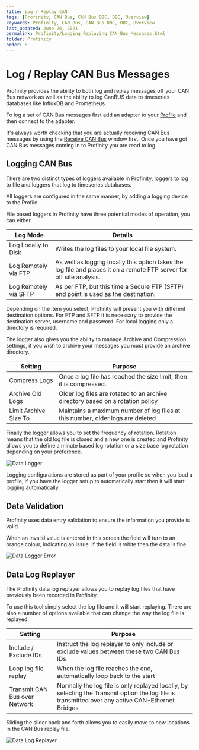 ```yaml
---
title: Log / Replay CAN
tags: [Profinity, CAN Bus, CAN Bus DBC, DBC, Overview]
keywords: Profinity, CAN Bus, CAN Bus DBC, DBC, Overview
last_updated: June 26, 2021
permalink: Profinity/Logging_Replaying_CAN_Bus_Messages.html
folder: Profinity
order: 5
---
```


# Log / Replay CAN Bus Messages

Profinity provides the ability to both log and replay messages off your CAN Bus network as well as the ability to log CanBUS data to timeseries databases like InfluxDB and Prometheus.

To log a set of CAN Bus messages first add an adapter to your [Profile](Profiles.html) and then connect to the adapter.  

It's always worth checking that you are actually receiving CAN Bus messages by using the [Receive CAN Bus](Send_Receive_CAN_Bus_Messages.html) window first.  Once you have got CAN Bus messages coming in to Profinity you are read to log.

## Logging CAN Bus

There are two distinct types of loggers available in Profinity, loggers to log to file and loggers that log to timeseries databases.

All loggers are configured in the same manner, by adding a logging device to the Profile.

File based loggers in Profinity have three potential modes of operation, you can either

| Log Mode              | Details                                                                             |
| --------------------- | ----------------------------------------------------------------------------------- |
| Log Locally to Disk   | Writes the log files to your local file system.                                     |
| Log Remotely via FTP  | As well as logging locally this option takes the log file and places it on a remote FTP server for off site analysis.        |
| Log Remotely via SFTP | As per FTP, but this time a Secure FTP (SFTP) end point is used as the destination. | 

Depending on the item you select, Profinity will present you with different destination options.  For FTP and SFTP it is necessary to provide the destination server, username and password.  For local logging only a directory is required.

The logger also gives you the ability to manage Archive and Compression settings, if you wish to archive your messages you must provide an archive directory.

| Setting               | Purpose                                           |
| --------------------- | ------------------------------------------------- |
| Compress Logs         | Once a log file has reached the size limit, then it is compressed.
| Archive Old Logs      | Older log files are rotated to an archive directory based on a rotation policy |
| Limit Archive Size To | Maintains a maximum number of log files at this number, older logs are deleted |

Finally the logger allows you to set the frequency of rotation.  Rotation means that the old log file is closed and a new one is created and Profinity allows you to define a minute based log rotation or a size base log rotation depending on your preference.

![Data Logger]({{site.dox.baseurl}}/images/Profinity/data_logger.png)

Logging configurations are stored as part of your profile so when you load a profile, if you have the logger setup to automatically start then it will start logging automatically.

## Data Validation

Profinity uses data entry validation to ensure the information you provide is valid.  

When an invalid value is entered in this screen the field will turn to an orange colour, indicating an issue.  If the field is white then the data is fine.

![Data Logger Error]({{site.dox.baseurl}}/images/Profinity/data_logger_error.png)

## Data Log Replayer

The Profinity data log replayer allows you to replay log files that have previously been recorded in Profinity.

To use this tool simply select the log file and it will start replaying.  There are also a number of options available that can change the way the log file is replayed.

| Setting               | Purpose                                           |
| --------------------- | ------------------------------------------------- |
| Include / Exclude IDs | Instruct the log replayer to only include or exclude values between these two CAN Bus IDs |
| Loop log file replay  | When the log file reaches the end, automatically loop back to the start |
| Transmit CAN Bus over Network | Normally the log file is only replayed locally, by selecting the Transmit option the log file is transmitted over any active CAN-Ethernet Bridges |

Sliding the slider back and forth allows you to easily move to new locations in the CAN Bus replay file.

![Data Log Replayer]({{site.dox.baseurl}}/images/Profinity/log_replayer.png)